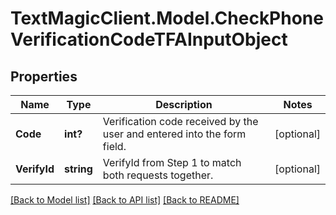 # TextMagicClient.Model.CheckPhoneVerificationCodeTFAInputObject
## Properties

Name | Type | Description | Notes
------------ | ------------- | ------------- | -------------
**Code** | **int?** | Verification code received by the user and entered into the form field. | [optional] 
**VerifyId** | **string** | VerifyId from Step 1 to match both requests together. | [optional] 

[[Back to Model list]](../README.md#documentation-for-models) [[Back to API list]](../README.md#documentation-for-api-endpoints) [[Back to README]](../README.md)

